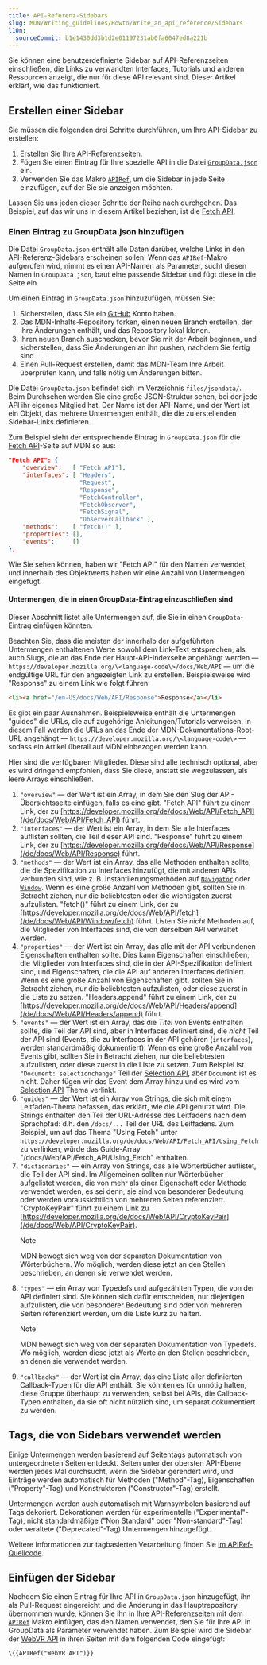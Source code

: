 ```yaml
---
title: API-Referenz-Sidebars
slug: MDN/Writing_guidelines/Howto/Write_an_api_reference/Sidebars
l10n:
  sourceCommit: b1e1430dd3b1d2e01197231ab0fa6047ed8a221b
---
```


Sie können eine benutzerdefinierte Sidebar auf API-Referenzseiten einschließen, die Links zu verwandten Interfaces, Tutorials und anderen Ressourcen anzeigt, die nur für diese API relevant sind. Dieser Artikel erklärt, wie das funktioniert.

## Erstellen einer Sidebar

Sie müssen die folgenden drei Schritte durchführen, um Ihre API-Sidebar zu erstellen:

1. Erstellen Sie Ihre API-Referenzseiten.
2. Fügen Sie einen Eintrag für Ihre spezielle API in die Datei [`GroupData.json`](https://github.com/mdn/content/blob/main/files/jsondata/GroupData.json) ein.
3. Verwenden Sie das Makro [`APIRef`](https://github.com/mdn/rari/blob/main/crates/rari-doc/src/templ/templs/api_list_specs.rs), um die Sidebar in jede Seite einzufügen, auf der Sie sie anzeigen möchten.

Lassen Sie uns jeden dieser Schritte der Reihe nach durchgehen. Das Beispiel, auf das wir uns in diesem Artikel beziehen, ist die [Fetch API](/de/docs/Web/API/Fetch_API).

### Einen Eintrag zu GroupData.json hinzufügen

Die Datei `GroupData.json` enthält alle Daten darüber, welche Links in den API-Referenz-Sidebars erscheinen sollen.
Wenn das `APIRef`-Makro aufgerufen wird, nimmt es einen API-Namen als Parameter, sucht diesen Namen in `GroupData.json`, baut eine passende Sidebar und fügt diese in die Seite ein.

Um einen Eintrag in `GroupData.json` hinzuzufügen, müssen Sie:

1. Sicherstellen, dass Sie ein [GitHub](https://github.com/) Konto haben.
2. Das MDN-Inhalts-Repository forken, einen neuen Branch erstellen, der Ihre Änderungen enthält, und das Repository lokal klonen.
3. Ihren neuen Branch auschecken, bevor Sie mit der Arbeit beginnen, und sicherstellen, dass Sie Änderungen an ihn pushen, nachdem Sie fertig sind.
4. Einen Pull-Request erstellen, damit das MDN-Team Ihre Arbeit überprüfen kann, und falls nötig um Änderungen bitten.

Die Datei `GroupData.json` befindet sich im Verzeichnis `files/jsondata/`.
Beim Durchsehen werden Sie eine große JSON-Struktur sehen, bei der jede API ihr eigenes Mitglied hat. Der Name ist der API-Name, und der Wert ist ein Objekt, das mehrere Untermengen enthält, die die zu erstellenden Sidebar-Links definieren.

Zum Beispiel sieht der entsprechende Eintrag in `GroupData.json` für die [Fetch API](/de/docs/Web/API/Fetch_API)-Seite auf MDN so aus:

```json
"Fetch API": {
    "overview":   [ "Fetch API"],
    "interfaces": [ "Headers",
                    "Request",
                    "Response",
                    "FetchController",
                    "FetchObserver",
                    "FetchSignal",
                    "ObserverCallback" ],
    "methods":    [ "fetch()" ],
    "properties": [],
    "events":     []
},
```

Wie Sie sehen können, haben wir "Fetch API" für den Namen verwendet, und innerhalb des Objektwerts haben wir eine Anzahl von Untermengen eingefügt.

#### Untermengen, die in einen GroupData-Eintrag einzuschließen sind

Dieser Abschnitt listet alle Untermengen auf, die Sie in einen `GroupData`-Eintrag einfügen könnten.

Beachten Sie, dass die meisten der innerhalb der aufgeführten Untermengen enthaltenen Werte sowohl dem Link-Text entsprechen, als auch Slugs, die an das Ende der Haupt-API-Indexseite angehängt werden — `https://developer.mozilla.org/\<language-code\>/docs/Web/API` — um die endgültige URL für den angezeigten Link zu erstellen.
Beispielsweise wird "Response" zu einem Link wie folgt führen:

```html
<li><a href="/en-US/docs/Web/API/Response">Response</a></li>
```

Es gibt ein paar Ausnahmen.
Beispielsweise enthält die Untermengen "guides" die URLs, die auf zugehörige Anleitungen/Tutorials verweisen.
In diesem Fall werden die URLs an das Ende der MDN-Dokumentations-Root-URL angehängt — `https://developer.mozilla.org/\<language-code\>` — sodass ein Artikel überall auf MDN einbezogen werden kann.

Hier sind die verfügbaren Mitglieder.
Diese sind alle technisch optional, aber es wird dringend empfohlen, dass Sie diese, anstatt sie wegzulassen, als leere Arrays einschließen.

1. `"overview"` — der Wert ist ein Array, in dem Sie den Slug der API-Übersichtsseite einfügen, falls es eine gibt.
   "Fetch API" führt zu einem Link, der zu [https://developer.mozilla.org/de/docs/Web/API/Fetch_API](/de/docs/Web/API/Fetch_API) führt.
2. `"interfaces"` — der Wert ist ein Array, in dem Sie alle Interfaces auflisten sollten, die Teil dieser API sind.
   "Response" führt zu einem Link, der zu [https://developer.mozilla.org/de/docs/Web/API/Response](/de/docs/Web/API/Response) führt.
3. `"methods"` — der Wert ist ein Array, das alle Methoden enthalten sollte, die die Spezifikation zu Interfaces hinzufügt, die mit anderen APIs verbunden sind, wie z. B. Instantiierungsmethoden auf [`Navigator`](/de/docs/Web/API/Navigator) oder [`Window`](/de/docs/Web/API/Window).
   Wenn es eine große Anzahl von Methoden gibt, sollten Sie in Betracht ziehen, nur die beliebtesten oder die wichtigsten zuerst aufzulisten.
   "fetch()" führt zu einem Link, der zu [https://developer.mozilla.org/de/docs/Web/API/fetch](/de/docs/Web/API/Window/fetch) führt.
   Listen Sie _nicht_ Methoden auf, die Mitglieder von Interfaces sind, die von derselben API verwaltet werden.
4. `"properties"` — der Wert ist ein Array, das alle mit der API verbundenen Eigenschaften enthalten sollte.
   Dies kann Eigenschaften einschließen, die Mitglieder von Interfaces sind, die in der API-Spezifikation definiert sind, und Eigenschaften, die die API auf anderen Interfaces definiert.
   Wenn es eine große Anzahl von Eigenschaften gibt, sollten Sie in Betracht ziehen, nur die beliebtesten aufzulisten, oder diese zuerst in die Liste zu setzen.
   "Headers.append" führt zu einem Link, der zu [https://developer.mozilla.org/de/docs/Web/API/Headers/append](/de/docs/Web/API/Headers/append) führt.
5. `"events"` — der Wert ist ein Array, das die _Titel_ von Events enthalten sollte, die Teil der API sind, aber in Interfaces definiert sind, die _nicht_ Teil der API sind (Events, die zu Interfaces in der API gehören (`interfaces`), werden standardmäßig dokumentiert).
   Wenn es eine große Anzahl von Events gibt, sollten Sie in Betracht ziehen, nur die beliebtesten aufzulisten, oder diese zuerst in die Liste zu setzen.
   Zum Beispiel ist `"Document: selectionchange"` Teil der [Selection API](/de/docs/Web/API/Selection_API), aber `Document` ist es nicht. Daher fügen wir das Event dem Array hinzu und es wird vom [Selection API](/de/docs/Web/API/Selection_API) Thema verlinkt.
6. `"guides"` — der Wert ist ein Array von Strings, die sich mit einem Leitfaden-Thema befassen, das erklärt, wie die API genutzt wird.
   Die Strings enthalten den Teil der URL-Adresse des Leitfadens nach dem Sprachpfad: d.h. den `/docs/...` Teil der URL des Leitfadens.
   Zum Beispiel, um auf das Thema "Using Fetch" unter `https://developer.mozilla.org/de/docs/Web/API/Fetch_API/Using_Fetch` zu verlinken, würde das Guide-Array "/docs/Web/API/Fetch_API/Using_Fetch" enthalten.
7. `"dictionaries"` — ein Array von Strings, das alle Wörterbücher auflistet, die Teil der API sind.
   Im Allgemeinen sollten nur Wörterbücher aufgelistet werden, die von mehr als einer Eigenschaft oder Methode verwendet werden, es sei denn, sie sind von besonderer Bedeutung oder werden voraussichtlich von mehreren Seiten referenziert.
   "CryptoKeyPair" führt zu einem Link zu [https://developer.mozilla.org/de/docs/Web/API/CryptoKeyPair](/de/docs/Web/API/CryptoKeyPair).
   > [!NOTE]
   > MDN bewegt sich weg von der separaten Dokumentation von Wörterbüchern.
   > Wo möglich, werden diese jetzt an den Stellen beschrieben, an denen sie verwendet werden.
8. `"types"` — ein Array von Typedefs und aufgezählten Typen, die von der API definiert sind.
   Sie können sich dafür entscheiden, nur diejenigen aufzulisten, die von besonderer Bedeutung sind oder von mehreren Seiten referenziert werden, um die Liste kurz zu halten.
   > [!NOTE]
   > MDN bewegt sich weg von der separaten Dokumentation von Typedefs.
   > Wo möglich, werden diese jetzt als Werte an den Stellen beschrieben, an denen sie verwendet werden.
9. `"callbacks"` — der Wert ist ein Array, das eine Liste aller definierten Callback-Typen für die API enthält.
   Sie könnten es für unnötig halten, diese Gruppe überhaupt zu verwenden, selbst bei APIs, die Callback-Typen enthalten, da sie oft nicht nützlich sind, um separat dokumentiert zu werden.

## Tags, die von Sidebars verwendet werden

Einige Untermengen werden basierend auf Seitentags automatisch von untergeordneten Seiten entdeckt. Seiten unter der obersten API-Ebene werden jedes Mal durchsucht, wenn die Sidebar gerendert wird, und Einträge werden automatisch für Methoden ("Method"-Tag), Eigenschaften ("Property"-Tag) und Konstruktoren ("Constructor"-Tag) erstellt.

Untermengen werden auch automatisch mit Warnsymbolen basierend auf Tags dekoriert. Dekorationen werden für experimentelle ("Experimental"-Tag), nicht standardmäßige ("Non Standard" oder "Non-standard"-Tag) oder veraltete ("Deprecated"-Tag) Untermengen hinzugefügt.

Weitere Informationen zur tagbasierten Verarbeitung finden Sie [im APIRef-Quellcode](https://github.com/mdn/rari/blob/main/crates/rari-doc/src/templ/templs/api_list_specs.rs).

## Einfügen der Sidebar

Nachdem Sie einen Eintrag für Ihre API in `GroupData.json` hinzugefügt, ihn als Pull-Request eingereicht und die Änderung in das Hauptrepository übernommen wurde, können Sie ihn in Ihre API-Referenzseiten mit dem [`APIRef`](https://github.com/mdn/rari/blob/main/crates/rari-doc/src/templ/templs/api_list_specs.rs) Makro einfügen, das den Namen verwendet, den Sie für Ihre API in GroupData als Parameter verwendet haben.
Zum Beispiel wird die Sidebar der [WebVR API](/de/docs/Web/API/WebVR_API) in ihren Seiten mit dem folgenden Code eingefügt:

```plain
\{{APIRef("WebVR API")}}
```
